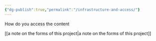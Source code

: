 ```yaml
---
{"dg-publish":true,"permalink":"/infrastructure-and-access/"}
---
```



How do you access the content

[[a note on the forms of this project\|a note on the forms of this project]]
